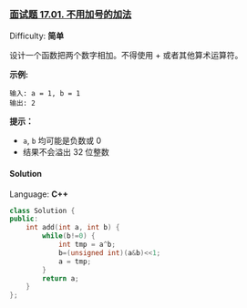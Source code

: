 ### [面试题 17.01\. 不用加号的加法](https://leetcode-cn.com/problems/add-without-plus-lcci/)

Difficulty: **简单**


设计一个函数把两个数字相加。不得使用 + 或者其他算术运算符。

**示例:**

```
输入: a = 1, b = 1
输出: 2
```

**提示：**

*   `a`, `b` 均可能是负数或 0
*   结果不会溢出 32 位整数


#### Solution

Language: **C++**

```c++
class Solution {
public:
    int add(int a, int b) {
        while(b!=0) {
            int tmp = a^b;
            b=(unsigned int)(a&b)<<1;
            a = tmp;
        }
        return a;
    }
};
```